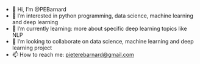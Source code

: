 - 👋 Hi, I’m @PEBarnard
- 👀 I’m interested in python programming, data science, machine learning and deep learning
- 🌱 I’m currently learning: more about specific deep learning topics like NLP
- 💞️ I’m looking to collaborate on data science, machine learning and deep learning project
- 📫 How to reach me: pieterebarnard@gmail.com

<!---
PEBarnard/PEBarnard is a ✨ special ✨ repository because its `README.md` (this file) appears on your GitHub profile.
You can click the Preview link to take a look at your changes.
--->
